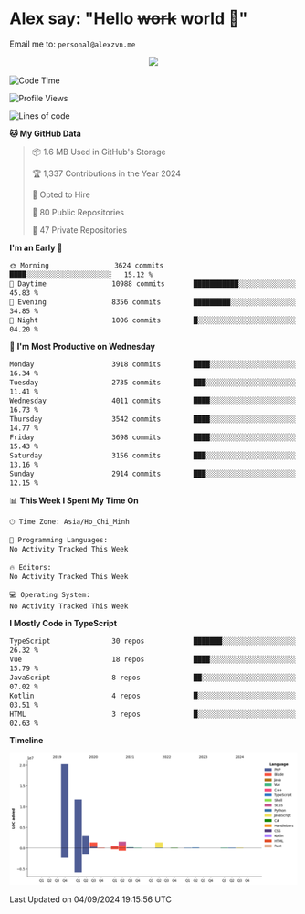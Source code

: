 # Alex say: "Hello ~~work~~ world 🐾"
Email me to: `personal@alexzvn.me`


<p align=center>
  <a href="https://skillicons.dev">
    <img src="https://skillicons.dev/icons?i=ts,js,php,nodejs,bun,vue,nuxt,react,svelte,tauri,laravel,rust,mongodb,docker,electron,redis,rabbitmq,tailwind,git,cloudflare,elysia,mysql,nginx,rollupjs,sentry,ubuntu,yarn,html,css,vite" />
  </a>
</p>

<!--START_SECTION:waka-->
![Code Time](http://img.shields.io/badge/Code%20Time-1%2C066%20hrs%2055%20mins-blue)

![Profile Views](http://img.shields.io/badge/Profile%20Views-13-blue)

![Lines of code](https://img.shields.io/badge/From%20Hello%20World%20I%27ve%20Written-40.5%20million%20lines%20of%20code-blue)

**🐱 My GitHub Data** 

> 📦 1.6 MB Used in GitHub's Storage 
 > 
> 🏆 1,337 Contributions in the Year 2024
 > 
> 💼 Opted to Hire
 > 
> 📜 80 Public Repositories 
 > 
> 🔑 47 Private Repositories 
 > 
**I'm an Early 🐤** 

```text
🌞 Morning                3624 commits        ████░░░░░░░░░░░░░░░░░░░░░   15.12 % 
🌆 Daytime                10988 commits       ███████████░░░░░░░░░░░░░░   45.83 % 
🌃 Evening                8356 commits        █████████░░░░░░░░░░░░░░░░   34.85 % 
🌙 Night                  1006 commits        █░░░░░░░░░░░░░░░░░░░░░░░░   04.20 % 
```
📅 **I'm Most Productive on Wednesday** 

```text
Monday                   3918 commits        ████░░░░░░░░░░░░░░░░░░░░░   16.34 % 
Tuesday                  2735 commits        ███░░░░░░░░░░░░░░░░░░░░░░   11.41 % 
Wednesday                4011 commits        ████░░░░░░░░░░░░░░░░░░░░░   16.73 % 
Thursday                 3542 commits        ████░░░░░░░░░░░░░░░░░░░░░   14.77 % 
Friday                   3698 commits        ████░░░░░░░░░░░░░░░░░░░░░   15.43 % 
Saturday                 3156 commits        ███░░░░░░░░░░░░░░░░░░░░░░   13.16 % 
Sunday                   2914 commits        ███░░░░░░░░░░░░░░░░░░░░░░   12.15 % 
```


📊 **This Week I Spent My Time On** 

```text
🕑︎ Time Zone: Asia/Ho_Chi_Minh

💬 Programming Languages: 
No Activity Tracked This Week

🔥 Editors: 
No Activity Tracked This Week

💻 Operating System: 
No Activity Tracked This Week
```

**I Mostly Code in TypeScript** 

```text
TypeScript               30 repos            ███████░░░░░░░░░░░░░░░░░░   26.32 % 
Vue                      18 repos            ████░░░░░░░░░░░░░░░░░░░░░   15.79 % 
JavaScript               8 repos             ██░░░░░░░░░░░░░░░░░░░░░░░   07.02 % 
Kotlin                   4 repos             █░░░░░░░░░░░░░░░░░░░░░░░░   03.51 % 
HTML                     3 repos             █░░░░░░░░░░░░░░░░░░░░░░░░   02.63 % 
```



**Timeline**

![Lines of Code chart](https://raw.githubusercontent.com/alexzvn/alexzvn/main/assets/bar_graph.png)


 Last Updated on 04/09/2024 19:15:56 UTC
<!--END_SECTION:waka-->
